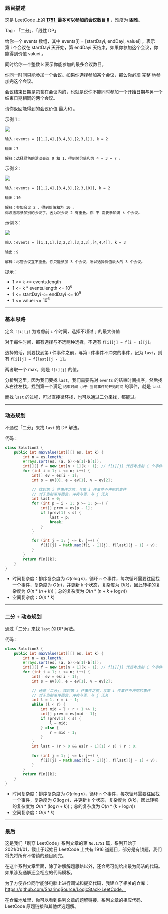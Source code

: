 ### 题目描述

这是 LeetCode 上的 **[1751. 最多可以参加的会议数目 II](https://leetcode-cn.com/problems/maximum-number-of-events-that-can-be-attended-ii/solution/po-su-dp-er-fen-dp-jie-fa-by-ac_oier-88du/)** ，难度为 **困难**。

Tag : 「二分」、「线性 DP」




给你一个 events 数组，其中 events[i] = [startDayi, endDayi, valuei] ，表示第 i 个会议在 startDayi 天开始，第 endDayi 天结束，如果你参加这个会议，你能得到价值 valuei 。

同时给你一个整数 k 表示你能参加的最多会议数目。

你同一时间只能参加一个会议。如果你选择参加某个会议，那么你必须 完整 地参加完这个会议。

会议结束日期是包含在会议内的，也就是说你不能同时参加一个开始日期与另一个结束日期相同的两个会议。

请你返回能得到的会议价值 最大和 。



示例 1：

![](https://assets.leetcode-cn.com/aliyun-lc-upload/uploads/2021/02/06/screenshot-2021-01-11-at-60048-pm.png)


```
输入：events = [[1,2,4],[3,4,3],[2,3,1]], k = 2

输出：7

解释：选择绿色的活动会议 0 和 1，得到总价值和为 4 + 3 = 7 。
```
示例 2：

![](https://assets.leetcode-cn.com/aliyun-lc-upload/uploads/2021/02/06/screenshot-2021-01-11-at-60150-pm.png)


```
输入：events = [[1,2,4],[3,4,3],[2,3,10]], k = 2

输出：10

解释：参加会议 2 ，得到价值和为 10 。
你没法再参加别的会议了，因为跟会议 2 有重叠。你 不 需要参加满 k 个会议。
```
示例 3：

![](https://assets.leetcode-cn.com/aliyun-lc-upload/uploads/2021/02/06/screenshot-2021-01-11-at-60703-pm.png)


```
输入：events = [[1,1,1],[2,2,2],[3,3,3],[4,4,4]], k = 3

输出：9

解释：尽管会议互不重叠，你只能参加 3 个会议，所以选择价值最大的 3 个会议。
```



提示：

* 1 <= k <= events.length
* 1 <= k * events.length <= $10^6$
* 1 <= startDayi <= endDayi <= $10^9$
* 1 <= valuei <= $10^6$

---

### 基本思路

定义 `f[i][j]` 为考虑前 `i` 个时间，选择不超过 `j` 的最大价值

对于每件时间，都有选择与不选两种选择，不选有 `f[i][j] = f[i - 1][j]`。

选择的话，则要找到第 i 件事件之前，与第 i 件事件不冲突的事件，记为 `last`，则有 `f[i][j] = f[last][j - 1]`。

两者取一个 max，则是 `f[i][j]` 的值。

分析到这里，因为我们要找 `last`，我们需要先对 `events` 的结束时间排序，然后找从右往左找，找到第一个满足 `结束时间 小于 当前事件的开始时间` 的事件，就是 `last`

而找 `last` 的过程，可以直接循环找，也可以通过二分来找，都能过。

---

### 动态规划

不通过「二分」来找 `last` 的 DP 解法。

代码：
```Java []
class Solution3 {
    public int maxValue(int[][] es, int k) {
        int n = es.length;
        Arrays.sort(es, (a, b)->a[1]-b[1]);
        int[][] f = new int[n + 1][k + 1]; // f[i][j] 代表考虑前 i 个事件，选择不超过 j 的最大价值
        for (int i = 1; i <= n; i++) {
            int[] ev = es[i - 1];
            int s = ev[0], e = ev[1], v = ev[2];
            
            // 找到第 i 件事件之前，与第 i 件事件不冲突的事件
            // 对于当前事件而言，冲突与否，与 j 无关
            int last = 0;
            for (int p = i - 1; p >= 1; p--) {
                int[] prev = es[p - 1];
                if (prev[1] < s) {
                    last = p;
                    break;
                }
            }
            
            for (int j = 1; j <= k; j++) {
                f[i][j] = Math.max(f[i - 1][j], f[last][j - 1] + v);    
            }
        }
        return f[n][k];
    }
}
```
* 时间复杂度：排序复杂度为 $O(n\log{n})$，循环 `n` 个事件，每次循环需要往回找一个事件，复杂度为 $O(n)$，并更新 `k` 个状态，复杂度为 $O(k)$，因此转移的复杂度为 $O(n * (n + k))$；总的复杂度为 $O(n * (n + k + \log{n}))$
* 空间复杂度：$O(n * k)$

---

### 二分 + 动态规划

通过「二分」来找 `last` 的 DP 解法。

代码：
```Java []
class Solution3 {
    public int maxValue(int[][] es, int k) {
        int n = es.length;
        Arrays.sort(es, (a, b)->a[1]-b[1]);
        int[][] f = new int[n + 1][k + 1]; // f[i][j] 代表考虑前 i 个事件，选择不超过 j 的最大价值
        for (int i = 1; i <= n; i++) {
            int[] ev = es[i - 1];
            int s = ev[0], e = ev[1], v = ev[2];
            
            // 通过「二分」，找到第 i 件事件之前，与第 i 件事件不冲突的事件
            // 对于当前事件而言，冲突与否，与 j 无关
            int l = 1, r = i - 1;
            while (l < r) {
                int mid = l + r + 1 >> 1;
                int[] prev = es[mid - 1];
                if (prev[1] < s) {
                    l = mid;
                } else {
                    r = mid - 1;
                }
            }
            int last = (r > 0 && es[r - 1][1] < s) ? r : 0;
            
            for (int j = 1; j <= k; j++) {
                f[i][j] = Math.max(f[i - 1][j], f[last][j - 1] + v);    
            }
        }
        return f[n][k];
    }
}
```
* 时间复杂度：排序复杂度为 $O(n\log{n})$，循环 `n` 个事件，每次循环需要往回找一个事件，复杂度为 $O(\log{n})$，并更新 `k` 个状态，复杂度为 $O(k)$，因此转移的复杂度为 $O(n * (\log{n} + k))$；总的复杂度为 $O(n * (k + \log{n}))$
* 空间复杂度：$O(n * k)$

---

### 最后

这是我们「刷穿 LeetCode」系列文章的第 `No.1751` 篇，系列开始于 2021/01/01，截止于起始日 LeetCode 上共有 1916 道题目，部分是有锁题，我们将先将所有不带锁的题目刷完。

在这个系列文章里面，除了讲解解题思路以外，还会尽可能给出最为简洁的代码。如果涉及通解还会相应的代码模板。

为了方便各位同学能够电脑上进行调试和提交代码，我建立了相关的仓库：https://github.com/SharingSource/LogicStack-LeetCode。

在仓库地址里，你可以看到系列文章的题解链接、系列文章的相应代码、LeetCode 原题链接和其他优选题解。

